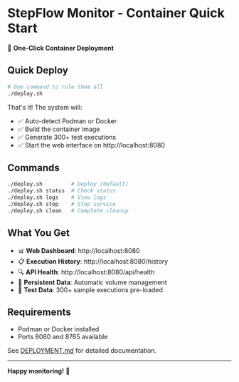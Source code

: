 # StepFlow Monitor - Container Quick Start

🚀 **One-Click Container Deployment**

## Quick Deploy

```bash
# One command to rule them all
./deploy.sh
```

That's it! The system will:
- ✅ Auto-detect Podman or Docker
- ✅ Build the container image
- ✅ Generate 300+ test executions
- ✅ Start the web interface on http://localhost:8080

## Commands

```bash
./deploy.sh         # Deploy (default)
./deploy.sh status  # Check status
./deploy.sh logs    # View logs
./deploy.sh stop    # Stop service
./deploy.sh clean   # Complete cleanup
```

## What You Get

- 📊 **Web Dashboard**: http://localhost:8080
- 📋 **Execution History**: http://localhost:8080/history
- 🔍 **API Health**: http://localhost:8080/api/health
- 💾 **Persistent Data**: Automatic volume management
- 🧪 **Test Data**: 300+ sample executions pre-loaded

## Requirements

- Podman or Docker installed
- Ports 8080 and 8765 available

See [DEPLOYMENT.md](DEPLOYMENT.md) for detailed documentation.

---

**Happy monitoring!** 🎉